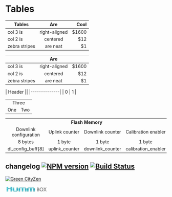 # Tables

| Tables        | Are           | Cool  |
| ------------- |:-------------:| -----:|
| col 3 is      | right-aligned | $1600 |
| col 2 is      | centered      |   $12 |
| zebra stripes | are neat      |    $1 |


|        | Are           |  |
| ------------- |:-------------:| -----:|
| col 3 is      | right-aligned | $1600 |
| col 2 is      | centered      |   $12 |
| zebra stripes | are neat      |    $1 |



| Header ||
|--------------|
| 0 | 1 |

<table>
  <tr align="center">
      <td colspan="2">Three</td>
  </tr>
  <tr>
       <td>One</td>
      <td>Two</td>
  </tr>
</table>

<table>
	<tr align="center">
     <td colspan="4"><b>Flash Memory</b></td>
	</tr>
	<tr align="center">
		<td>Downlink configuration</td>
		<td>Uplink counter</td>
		<td>Downlink counter</td>
		<td>Calibration enabler</td>
	</tr>
	<tr align="center">
		<td>8 bytes</td>
		<td>1 byte</td>
		<td>1 byte</td>
		<td>1 byte</td>
	</tr>
		<tr align="center">
		<td>dl_config_buff[8]</td>
		<td>uplink_counter</td>
		<td>downlink_counter</td>
		<td>calibration_enabler</td>
	</tr>
</table>

## changelog [![NPM version](https://badge.fury.io/js/changelog.png)](http://badge.fury.io/js/changelog)  [![Build Status](https://travis-ci.org/dylang/changelog.png)](https://travis-ci.org/dylang/changelog) 

[![Green CityZen](http://www.greencityzen.fr/wp-content/uploads/2015/10/logo-web.png)](http://www.greencityzen.fr/) 

[![Hummbox](hummbox_logo.jpg)](http://www.greencityzen.fr/) 
